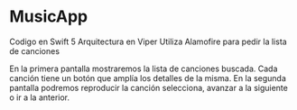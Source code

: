 # MusicApp

Codigo en Swift 5
Arquitectura en Viper
Utiliza Alamofire para pedir la lista de canciones

En la primera pantalla mostraremos la lista de canciones buscada. Cada canción tiene un botón que amplía los detalles de la misma.
En la segunda pantalla podremos reproducir la canción selecciona, avanzar a la siguiente o ir a la anterior.
